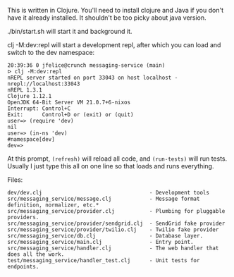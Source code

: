 This is written in Clojure.  You'll need to install clojure and Java if you don't have it already installed.
It shouldn't be too picky about java version.

./bin/start.sh will start it and background it.

clj -M:dev:repl will start a development repl, after which you can load and switch
to the dev namespace:

```
20:39:36 0 jfelice@crunch messaging-service (main)
ᐅ clj -M:dev:repl
nREPL server started on port 33043 on host localhost - nrepl://localhost:33043
nREPL 1.3.1
Clojure 1.12.1
OpenJDK 64-Bit Server VM 21.0.7+6-nixos
Interrupt: Control+C
Exit:      Control+D or (exit) or (quit)
user=> (require 'dev)
nil
user=> (in-ns 'dev)
#namespace[dev]
dev=>
```

At this prompt, `(refresh)` will reload all code, and `(run-tests)` will run tests.
Usually I just type this all on one line so that <UpArrow><Enter> loads and runs
everything.


Files:

```
dev/dev.clj                                  - Development tools
src/messaging_service/message.clj            - Message format definition, normalizer, etc.*
src/messaging_service/provider.clj           - Plumbing for pluggable providers.
src/messaging_service/provider/sendgrid.clj  - SendGrid fake provider
src/messaging_service/provider/twilio.clj    - Twilio fake provider
src/messaging_service/db.clj                 - Database layer.
src/messaging_service/main.clj               - Entry point.
src/messaging_service/handler.clj            - The web handler that does all the work.
test/messaging_service/handler_test.clj      - Unit tests for endpoints.
```

